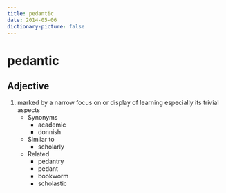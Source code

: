 ```yaml
---
title: pedantic
date: 2014-05-06
dictionary-picture: false
---
```


# pedantic


## Adjective

1. marked by a narrow focus on or display of learning especially its trivial aspects
	- Synonyms
		- academic
		- donnish
	- Similar to
		- scholarly
	- Related
		- pedantry
		- pedant
		- bookworm
		- scholastic
